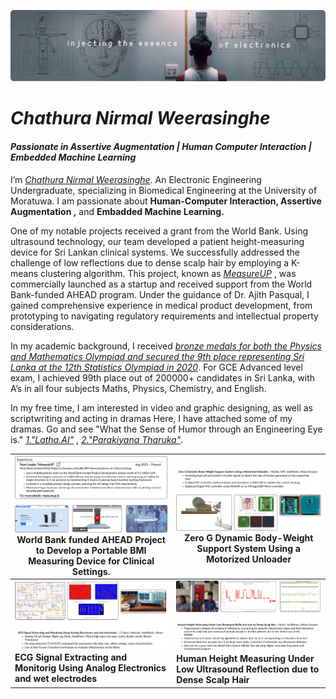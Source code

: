 ![Diagram of the system](https://github.com/chathuracns/chathuracns/blob/main/Background.png)
# _Chathura Nirmal Weerasinghe_
#### _Passionate in Assertive Augmentation | Human Computer Interaction | Embedded Machine Learning_
I’m  [_Chathura Nirmal Weerasinghe_](https://www.linkedin.com/in/chathura-weerasinghe-9a08bb213/). An Electronic Engineering Undergraduate, specializing in Biomedical Engineering at the University of Moratuwa. I am passionate about **Human-Computer Interaction, Assertive Augmentation ,** and **Embadded Machine Learning.**

One of my notable projects received a grant from the World Bank. Using ultrasound technology, our team developed a patient height-measuring device for Sri Lankan clinical systems. We successfully addressed the challenge of low reflections due to dense scalp hair by employing a K-means clustering algorithm. This project, known as 
[_MeasureUP_](https://measureup.lk/)
, was commercially launched as a startup and received support from the World Bank-funded AHEAD program. Under the guidance of Dr. Ajith Pasqual, I gained comprehensive experience in medical product development, from prototyping to navigating regulatory requirements and intellectual property considerations.

In my academic background, I received 
[_bronze medals for both the Physics and Mathematics Olympiad and secured the 9th place representing Sri Lanka at the 12th Statistics Olympiad in 2020_](https://www.linkedin.com/in/chathura-weerasinghe-9a08bb213/details/honors/).
For GCE Advanced level exam, I achieved 99th place out of 200000+ candidates in Sri Lanka, with  A’s in all four subjects Maths, Physics, Chemistry, and English.

In my free time, I am interested in video and graphic designing, as well as scriptwriting and acting in dramas Here, I have attached some of my dramas. Go and see "What the Sense of Humor through an Engineering Eye is." [_1."Latha.AI"_](https://youtu.be/yPXYBtht1XQ?feature=shared) ,  [_2."Parakiyana Tharuka"_](https://youtu.be/5t9_GxEX5Pk?feature=shared).


![@aprilspeight](https://github.com/chathuracns/chathuracns/blob/main/Linkedin8.png) **World Bank funded AHEAD Project to Develop a Portable BMI Measuring Device for Clinical Settings.**| ![@Brawrdon](https://github.com/chathuracns/chathuracns/blob/main/2.png) **Zero G Dynamic Body-Weight Support System Using a Motorized Unloader** 
--- | ---
![@dayhaysoos](https://github.com/chathuracns/chathuracns/blob/main/4.png) **ECG Signal Extracting and Monitorig Using Analog Electronics and wet electrodes**| ![@ifiokjr](https://github.com/chathuracns/chathuracns/blob/main/1.png) **Human Height Measuring Under Low Ultrasound Reflection due to Dense Scalp Hair**

<!---
chathuracns/chathuracns is a ✨ special ✨ repository because its `README.md` (this file) appears on your GitHub profile.
You can click the Preview link to take a look at your changes.
--->
